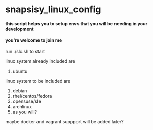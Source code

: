 # snapsisy_linux_config
#### this script helps you to setup envs that you will be needing in your development
#### you're welcome to join me

run ./slc.sh to start

linux system already included are
1. ubuntu

linux system to be included are
1. debian
2. rhel/centos/fedora
3. opensuse/sle
4. archlinux
5. as you will?

maybe docker and vagrant suppport will be added later?
